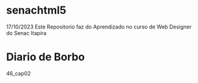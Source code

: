 # senachtml5

17/10/2023 Este Repositorio faz do Aprendizado no curso de Web Designer do Senac Itapira
# Diario de Borbo
46_cap02